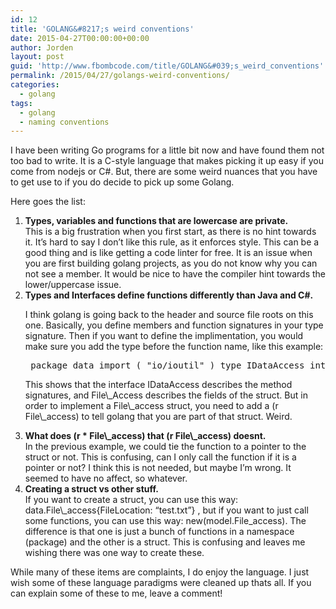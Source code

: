 ```yaml
---
id: 12
title: 'GOLANG&#8217;s weird conventions'
date: 2015-04-27T00:00:00+00:00
author: Jorden
layout: post
guid: 'http://www.fbombcode.com/title/GOLANG&#039;s_weird_conventions'
permalink: /2015/04/27/golangs-weird-conventions/
categories:
  - golang
tags:
  - golang
  - naming conventions
---
```

 <p> I have been writing Go programs for a little bit now and have found them not too bad to write. It is a C-style language that makes picking it up easy if you come from nodejs or C#. But, there are some weird nuances that you have to get use to if you do decide to pick up some Golang. </p> <p> Here goes the list: </p> <ol> <li> <div> <strong>Types, variables and functions that are lowercase are private.</strong> </div> <div> This is a big frustration when you first start, as there is no hint towards it. It&#8217;s hard to say I don&#8217;t like this rule, as it enforces style. This can be a good thing and is like getting a code linter for free. It is an issue when you are first building golang projects, as you do not know why you can not see a member. It would be nice to have the compiler hint towards the lower/uppercase issue. </div> </li> <li> <div> <strong>Types and Interfaces define functions differently than Java and C#.</strong> </div> <div> <p> I think golang is going back to the header and source file roots on this one. Basically, you define members and function signatures in your type signature. Then if you want to define the implimentation, you would make sure you add the type before the function name, like this example: </p> <pre class="formatCode"> package data import ( "io/ioutil" ) type IDataAccess interface { Save(key string, value string) Load(key string) string } type File\_access struct { FileLocation string } func (r File\_access) Save(key string, value string) { ioutil.WriteFile(r.FileLocation, []byte(value), 0777) } func (r File\_access) Load(key string) string { var value, \_ = ioutil.ReadFile(r.FileLocation) return string(value) } </pre> <p> This shows that the interface IDataAccess describes the method signatures, and File\_Access describes the fields of the struct. But in order to implement a File\_access struct, you need to add a (r File\_access) to tell golang that you are part of that struct. Weird. </p> </div> </li> <li> <div> <strong>What does (r * File\_access) that (r File\_access) doesnt.</strong> </div> <div> In the previous example, we could tie the function to a pointer to the struct or not. This is confusing, can I only call the function if it is a pointer or not? I think this is not needed, but maybe I&#8217;m wrong. It seemed to have no affect, so whatever. </div> </li> <li> <div> <strong>Creating a struct vs other stuff.</strong> </div> <div> If you want to create a struct, you can use this way: data.File\_access{FileLocation: &#8220;test.txt&#8221;} , but if you want to just call some functions, you can use this way: new(model.File_access). The difference is that one is just a bunch of functions in a namespace (package) and the other is a struct. This is confusing and leaves me wishing there was one way to create these. </div> </li> </ol> <p> While many of these items are complaints, I do enjoy the language. I just wish some of these language paradigms were cleaned up thats all. If you can explain some of these to me, leave a comment! </p>